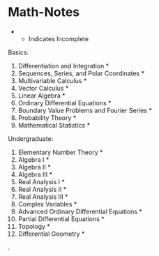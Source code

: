 # Math-Notes


* - Indicates Incomplete


Basics:
1. Differentiation and Integration *
2. Sequences, Series, and Polar Coordinates *
3. Multivariable Calculus *
4. Vector Calculus *
5. Linear Algebra *
6. Ordinary Differential Equations *
7. Boundary Value Problems and Fourier Series *
8. Probability Theory *
9. Mathematical Statistics *

Undergraduate:
1. Elementary Number Theory *
2. Algebra I *
3. Algebra II *
4. Algebra III *
5. Real Analysis I *
6. Real Analysis II *
7. Real Analysis III *
8. Complex Variables *
9. Advanced Ordinary Differential Equations *
10. Partial Differential Equations *
11. Topology *
12. Differential Geometry *




   











       

    
  .   













